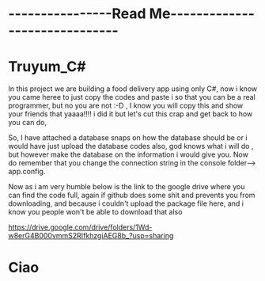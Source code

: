 #  ----------------Read Me------------------------------
# Truyum_C#
In this project we are building a food delivery app using only C#, now i know you came heree to just copy the codes and paste i so that you can be a real programmer, but 
no you are not :-D , I know you will copy this and show your friends that yaaaa!!!! i did it but let's cut this crap and get back to how you can do,

So, I have attached a database snaps on how the database should be or i would have just upload the database codes also, god knows what i will do , but however make the database on the information i would give you.
Now do remember that you change the connection string in the console folder--> app.config.

Now as i am very humble below is the link to the google drive where you can find the code full, again if github does some shit and prevents you from downloading, 
and because i couldn't upload the package file here, and i know you people won't be able to download that also

https://drive.google.com/drive/folders/1Wd-w8erG4B000vmmS2RIfkhzgiAEG8b_?usp=sharing


# Ciao
